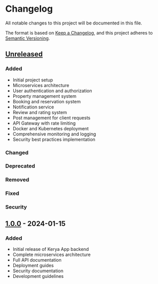 # Changelog

All notable changes to this project will be documented in this file.

The format is based on [Keep a Changelog](https://keepachangelog.com/en/1.0.0/),
and this project adheres to [Semantic Versioning](https://semver.org/spec/v2.0.0.html).

## [Unreleased]

### Added
- Initial project setup
- Microservices architecture
- User authentication and authorization
- Property management system
- Booking and reservation system
- Notification service
- Review and rating system
- Post management for client requests
- API Gateway with rate limiting
- Docker and Kubernetes deployment
- Comprehensive monitoring and logging
- Security best practices implementation

### Changed

### Deprecated

### Removed

### Fixed

### Security

## [1.0.0] - 2024-01-15

### Added
- Initial release of Kerya App backend
- Complete microservices architecture
- Full API documentation
- Deployment guides
- Security documentation
- Development guidelines

[Unreleased]: https://github.com/your-org/kerya-app/compare/v1.0.0...HEAD
[1.0.0]: https://github.com/your-org/kerya-app/releases/tag/v1.0.0 